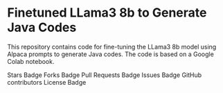 # Finetuned LLama3 8b to Generate Java Codes
This repository contains code for fine-tuning the LLama3 8b model using Alpaca prompts to generate Java codes. The code is based on a Google Colab notebook.

Stars Badge Forks Badge Pull Requests Badge Issues Badge GitHub contributors License Badge
